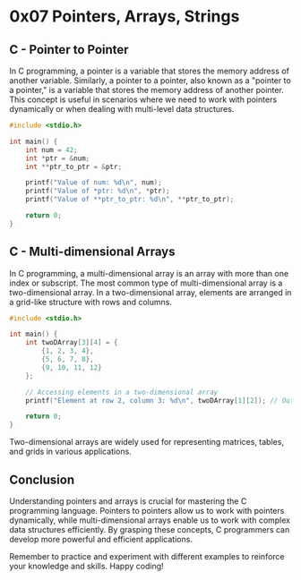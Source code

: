 # 0x07 Pointers, Arrays, Strings

## C - Pointer to Pointer

In C programming, a pointer is a variable that stores the memory address of another variable. Similarly, a pointer to a pointer, also known as a "pointer to a pointer," is a variable that stores the memory address of another pointer. This concept is useful in scenarios where we need to work with pointers dynamically or when dealing with multi-level data structures.

```c
#include <stdio.h>

int main() {
    int num = 42;
    int *ptr = &num;
    int **ptr_to_ptr = &ptr;

    printf("Value of num: %d\n", num);
    printf("Value of *ptr: %d\n", *ptr);
    printf("Value of **ptr_to_ptr: %d\n", **ptr_to_ptr);

    return 0;
}
```

## C - Multi-dimensional Arrays

In C programming, a multi-dimensional array is an array with more than one index or subscript. The most common type of multi-dimensional array is a two-dimensional array. In a two-dimensional array, elements are arranged in a grid-like structure with rows and columns.

```c
#include <stdio.h>

int main() {
    int twoDArray[3][4] = {
        {1, 2, 3, 4},
        {5, 6, 7, 8},
        {9, 10, 11, 12}
    };

    // Accessing elements in a two-dimensional array
    printf("Element at row 2, column 3: %d\n", twoDArray[1][2]); // Output: 7

    return 0;
}
```

Two-dimensional arrays are widely used for representing matrices, tables, and grids in various applications.

## Conclusion

Understanding pointers and arrays is crucial for mastering the C programming language. Pointers to pointers allow us to work with pointers dynamically, while multi-dimensional arrays enable us to work with complex data structures efficiently. By grasping these concepts, C programmers can develop more powerful and efficient applications.

Remember to practice and experiment with different examples to reinforce your knowledge and skills. Happy coding!
